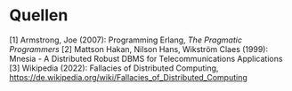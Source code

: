 # Quellen
[1] Armstrong, Joe (2007): Programming Erlang, *The Pragmatic Programmers*
[2] Mattson Hakan, Nilson Hans, Wikström Claes (1999): Mnesia - A Distributed Robust DBMS for Telecommunications Applications
[3] Wikipedia (2022): Fallacies of Distributed Computing, https://de.wikipedia.org/wiki/Fallacies_of_Distributed_Computing
